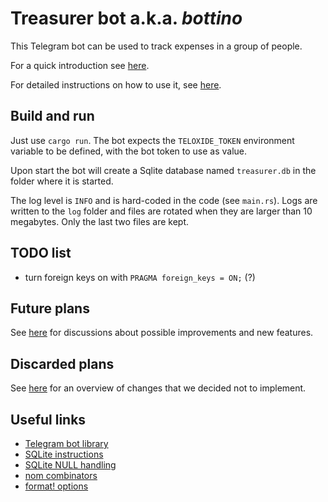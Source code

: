 # Treasurer bot a.k.a. *bottino*

This Telegram bot can be used to track expenses in a group of people.

For a quick introduction see [here](QUICKSTART.md).

For detailed instructions on how to use it, see [here](INSTRUCTIONS.md).

## Build and run

Just use `cargo run`. The bot expects the `TELOXIDE_TOKEN` environment variable to be defined, with
the bot token to use as value.

Upon start the bot will create a Sqlite database named `treasurer.db` in the folder where it is
started.

The log level is `INFO` and is hard-coded in the code (see `main.rs`). Logs are written to the `log`
folder and files are rotated when they are larger than 10 megabytes. Only the last two files are
kept.

## TODO list

- turn foreign keys on with `PRAGMA foreign_keys = ON;` (?)

## Future plans

See [here](FUTURE_PLANS.md) for discussions about possible improvements and new features.

## Discarded plans

See [here](DISCARDED_PLANS.md) for an overview of changes that we decided not to implement.

## Useful links

- [Telegram bot library](https://crates.io/crates/teloxide)
- [SQLite instructions](https://rust-lang-nursery.github.io/rust-cookbook/database/sqlite.html)
- [SQLite NULL handling](https://www.sqlite.org/nulls.html)
- [nom combinators](https://github.com/Geal/nom/blob/main/doc/choosing_a_combinator.md)
- [format! options](https://doc.rust-lang.org/std/fmt/)
